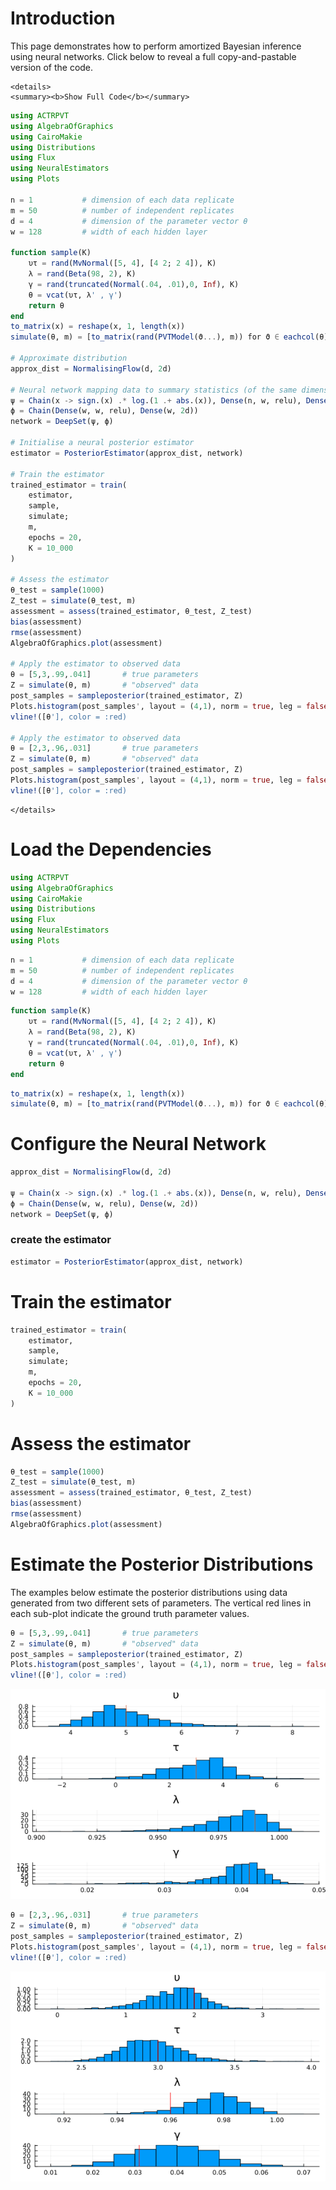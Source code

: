 # Introduction 

This page demonstrates how to perform amortized Bayesian inference using neural networks. Click below to reveal a full copy-and-pastable version of the code.

```@raw html
<details>
<summary><b>Show Full Code</b></summary>
```
```julia
using ACTRPVT
using AlgebraOfGraphics
using CairoMakie
using Distributions
using Flux
using NeuralEstimators
using Plots

n = 1           # dimension of each data replicate 
m = 50          # number of independent replicates 
d = 4           # dimension of the parameter vector θ
w = 128         # width of each hidden layer 

function sample(K)
    υτ = rand(MvNormal([5, 4], [4 2; 2 4]), K)
    λ = rand(Beta(98, 2), K)
    γ = rand(truncated(Normal(.04, .01),0, Inf), K)
    θ = vcat(υτ, λ' , γ')
    return θ
end
to_matrix(x) = reshape(x, 1, length(x))
simulate(θ, m) = [to_matrix(rand(PVTModel(ϑ...), m)) for ϑ ∈ eachcol(θ)] 

# Approximate distribution
approx_dist = NormalisingFlow(d, 2d)

# Neural network mapping data to summary statistics (of the same dimension used in the approximate distribution)
ψ = Chain(x -> sign.(x) .* log.(1 .+ abs.(x)), Dense(n, w, relu), Dense(w, w, relu)) # NB now using log-transform for numerical stability
ϕ = Chain(Dense(w, w, relu), Dense(w, 2d))           
network = DeepSet(ψ, ϕ)

# Initialise a neural posterior estimator
estimator = PosteriorEstimator(approx_dist, network) 

# Train the estimator
trained_estimator = train(
    estimator, 
    sample, 
    simulate; 
    m, 
    epochs = 20,
    K = 10_000
)

# Assess the estimator
θ_test = sample(1000)
Z_test = simulate(θ_test, m)
assessment = assess(trained_estimator, θ_test, Z_test)
bias(assessment)  
rmse(assessment) 
AlgebraOfGraphics.plot(assessment)

# Apply the estimator to observed data
θ = [5,3,.99,.041]       # true parameters
Z = simulate(θ, m)       # "observed" data
post_samples = sampleposterior(trained_estimator, Z)
Plots.histogram(post_samples', layout = (4,1), norm = true, leg = false, title = ["υ" "τ" "λ" "γ"])
vline!([θ'], color = :red)

# Apply the estimator to observed data
θ = [2,3,.96,.031]       # true parameters
Z = simulate(θ, m)       # "observed" data
post_samples = sampleposterior(trained_estimator, Z)
Plots.histogram(post_samples', layout = (4,1), norm = true, leg = false, title = ["υ" "τ" "λ" "γ"])
vline!([θ'], color = :red)
```
```@raw html
</details>
```
# Load the Dependencies

```julia
using ACTRPVT
using AlgebraOfGraphics
using CairoMakie
using Distributions
using Flux
using NeuralEstimators
using Plots
```

```julia
n = 1           # dimension of each data replicate 
m = 50          # number of independent replicates 
d = 4           # dimension of the parameter vector θ
w = 128         # width of each hidden layer 
```

```julia
function sample(K)
    υτ = rand(MvNormal([5, 4], [4 2; 2 4]), K)
    λ = rand(Beta(98, 2), K)
    γ = rand(truncated(Normal(.04, .01),0, Inf), K)
    θ = vcat(υτ, λ' , γ')
    return θ
end
```
```julia
to_matrix(x) = reshape(x, 1, length(x))
simulate(θ, m) = [to_matrix(rand(PVTModel(ϑ...), m)) for ϑ ∈ eachcol(θ)] 
```
# Configure the Neural Network
```julia
approx_dist = NormalisingFlow(d, 2d)

ψ = Chain(x -> sign.(x) .* log.(1 .+ abs.(x)), Dense(n, w, relu), Dense(w, w, relu))
ϕ = Chain(Dense(w, w, relu), Dense(w, 2d))           
network = DeepSet(ψ, ϕ)
```

### create the estimator
```julia
estimator = PosteriorEstimator(approx_dist, network) 
```
# Train the estimator

```julia
trained_estimator = train(
    estimator, 
    sample, 
    simulate; 
    m, 
    epochs = 20,
    K = 10_000
)
```
# Assess the estimator
```julia
θ_test = sample(1000)
Z_test = simulate(θ_test, m)
assessment = assess(trained_estimator, θ_test, Z_test)
bias(assessment)  
rmse(assessment) 
AlgebraOfGraphics.plot(assessment)
```
# Estimate the Posterior Distributions

The examples below estimate the posterior distributions using data generated from two different sets of parameters. The vertical red lines in each sub-plot indicate the ground truth parameter values. 

```julia
θ = [5,3,.99,.041]       # true parameters
Z = simulate(θ, m)       # "observed" data
post_samples = sampleposterior(trained_estimator, Z)
Plots.histogram(post_samples', layout = (4,1), norm = true, leg = false, title = ["υ" "τ" "λ" "γ"])
vline!([θ'], color = :red)
```
![](assets/posterior1.png)
```julia
θ = [2,3,.96,.031]       # true parameters
Z = simulate(θ, m)       # "observed" data
post_samples = sampleposterior(trained_estimator, Z)
Plots.histogram(post_samples', layout = (4,1), norm = true, leg = false, title = ["υ" "τ" "λ" "γ"])
vline!([θ'], color = :red)
```
![](assets/posterior2.png)
